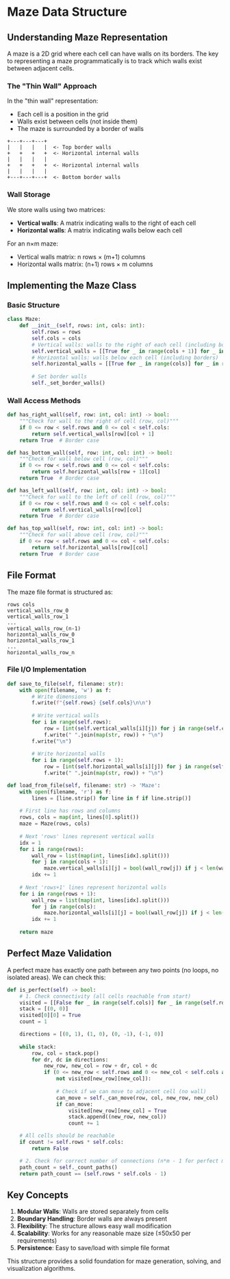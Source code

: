 # Maze Data Structure

## Understanding Maze Representation

A maze is a 2D grid where each cell can have walls on its borders. The key to representing a maze programmatically is to track which walls exist between adjacent cells.

### The "Thin Wall" Approach

In the "thin wall" representation:
- Each cell is a position in the grid
- Walls exist between cells (not inside them)
- The maze is surrounded by a border of walls

```text
+---+---+---+
|   |   |   |  <- Top border walls
+   +   +   +  <- Horizontal internal walls
|   |   |   |
+   +   +   +  <- Horizontal internal walls  
|   |   |   |
+---+---+---+  <- Bottom border walls
```

### Wall Storage

We store walls using two matrices:
- **Vertical walls**: A matrix indicating walls to the right of each cell
- **Horizontal walls**: A matrix indicating walls below each cell

For an n×m maze:
- Vertical walls matrix: n rows × (m+1) columns
- Horizontal walls matrix: (n+1) rows × m columns

## Implementing the Maze Class

### Basic Structure

```python
class Maze:
    def __init__(self, rows: int, cols: int):
        self.rows = rows
        self.cols = cols
        # Vertical walls: walls to the right of each cell (including borders)
        self.vertical_walls = [[True for _ in range(cols + 1)] for _ in range(rows)]
        # Horizontal walls: walls below each cell (including borders)  
        self.horizontal_walls = [[True for _ in range(cols)] for _ in range(rows + 1)]
        
        # Set border walls
        self._set_border_walls()
```

### Wall Access Methods

```python
def has_right_wall(self, row: int, col: int) -> bool:
    """Check for wall to the right of cell (row, col)"""
    if 0 <= row < self.rows and 0 <= col < self.cols:
        return self.vertical_walls[row][col + 1]
    return True  # Border case

def has_bottom_wall(self, row: int, col: int) -> bool:
    """Check for wall below cell (row, col)"""
    if 0 <= row < self.rows and 0 <= col < self.cols:
        return self.horizontal_walls[row + 1][col]
    return True  # Border case

def has_left_wall(self, row: int, col: int) -> bool:
    """Check for wall to the left of cell (row, col)"""
    if 0 <= row < self.rows and 0 <= col < self.cols:
        return self.vertical_walls[row][col]
    return True  # Border case

def has_top_wall(self, row: int, col: int) -> bool:
    """Check for wall above cell (row, col)"""
    if 0 <= row < self.rows and 0 <= col < self.cols:
        return self.horizontal_walls[row][col]
    return True  # Border case
```

## File Format

The maze file format is structured as:
```
rows cols
vertical_walls_row_0
vertical_walls_row_1
...
vertical_walls_row_(n-1)
horizontal_walls_row_0
horizontal_walls_row_1
...
horizontal_walls_row_n
```

### File I/O Implementation

```python
def save_to_file(self, filename: str):
    with open(filename, 'w') as f:
        # Write dimensions
        f.write(f"{self.rows} {self.cols}\n\n")
        
        # Write vertical walls
        for i in range(self.rows):
            row = [int(self.vertical_walls[i][j]) for j in range(self.cols + 1)]
            f.write(" ".join(map(str, row)) + "\n")
        f.write("\n")
        
        # Write horizontal walls
        for i in range(self.rows + 1):
            row = [int(self.horizontal_walls[i][j]) for j in range(self.cols)]
            f.write(" ".join(map(str, row)) + "\n")

def load_from_file(self, filename: str) -> 'Maze':
    with open(filename, 'r') as f:
        lines = [line.strip() for line in f if line.strip()]
    
    # First line has rows and columns
    rows, cols = map(int, lines[0].split())
    maze = Maze(rows, cols)
    
    # Next 'rows' lines represent vertical walls
    idx = 1
    for i in range(rows):
        wall_row = list(map(int, lines[idx].split()))
        for j in range(cols + 1):
            maze.vertical_walls[i][j] = bool(wall_row[j]) if j < len(wall_row) else True
        idx += 1
    
    # Next 'rows+1' lines represent horizontal walls
    for i in range(rows + 1):
        wall_row = list(map(int, lines[idx].split()))
        for j in range(cols):
            maze.horizontal_walls[i][j] = bool(wall_row[j]) if j < len(wall_row) else True
        idx += 1
    
    return maze
```

## Perfect Maze Validation

A perfect maze has exactly one path between any two points (no loops, no isolated areas). We can check this:

```python
def is_perfect(self) -> bool:
    # 1. Check connectivity (all cells reachable from start)
    visited = [[False for _ in range(self.cols)] for _ in range(self.rows)]
    stack = [(0, 0)]
    visited[0][0] = True
    count = 1

    directions = [(0, 1), (1, 0), (0, -1), (-1, 0)]
    
    while stack:
        row, col = stack.pop()
        for dr, dc in directions:
            new_row, new_col = row + dr, col + dc
            if (0 <= new_row < self.rows and 0 <= new_col < self.cols and 
                not visited[new_row][new_col]):
                
                # Check if we can move to adjacent cell (no wall)
                can_move = self._can_move(row, col, new_row, new_col)
                if can_move:
                    visited[new_row][new_col] = True
                    stack.append((new_row, new_col))
                    count += 1

    # All cells should be reachable
    if count != self.rows * self.cols:
        return False

    # 2. Check for correct number of connections (n*m - 1 for perfect maze)
    path_count = self._count_paths()
    return path_count == (self.rows * self.cols - 1)
```

## Key Concepts

1. **Modular Walls**: Walls are stored separately from cells
2. **Boundary Handling**: Border walls are always present
3. **Flexibility**: The structure allows easy wall modification
4. **Scalability**: Works for any reasonable maze size (≤50x50 per requirements)
5. **Persistence**: Easy to save/load with simple file format

This structure provides a solid foundation for maze generation, solving, and visualization algorithms.